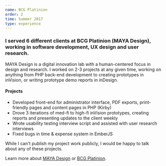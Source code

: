 ```yaml
---
name: BCG Platinion
order: 2
time: Summer 2017
type: experience
---
```


### I served 6 different clients at BCG Platinion (MAYA Design), working in software development, UX design and user research.

MAYA Design is a digital innovation lab with a human-centered focus in design and research. I worked on 2-3 projects at any given time, working on anything from PHP back-end development to creating prototypes in inVision, or writing prototype demo reports in inDesign.

#### Projects

- Developed front-end for administrator interface, PDF exports, print-friendly pages and content pages in PHP (Kirby)
- Drove 3 iterations of med-fi to high-fi inVision prototypes, creating reports and presenting updates to the client weekly
- Wrote usability testing interview script and assisted with user research interviews
- Fixed bugs in time & expense system in EmberJS

While I can't publish my project work publicly, I would be happy to talk about any of these projects.

Learn more about [MAYA Design](http://maya.com/) or [BCG Platinion](https://bcgplatinion.com/northamerica/).